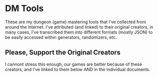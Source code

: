 # DM Tools

These are my dungeon (game) mastering tools that I've collected from around the internet. I've attributed (and linked) to their original creators, in many cases, I've transcribed them into different formats (mostly JSON) to be easily accessed within generators, randomizers, etc.

## Please, Support the Original Creators

I cannont stress this enough, our games are better because of these creators, and I've linked to them below AND in the individual documents.